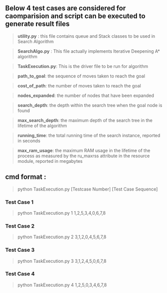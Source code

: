 ## Below 4 test cases are considered for caomparision and script can be executed to generate result files
> **utility.py** : this file contains queue and Stack classes to be used in Search Algorithm

> **SearchAlgo.py** : This file actually implements Iterative Deepening A* algorithm

> **TaskExecution.py**: This is the driver file to be run for algorithm

> **path_to_goal**: the sequence of moves taken to reach the goal

> **cost_of_path**: the number of moves taken to reach the goal

> **nodes_expanded**: the number of nodes that have been expanded

> **search_depth**: the depth within the search tree when the goal node is found

> **max_search_depth**:  the maximum depth of the search tree in the lifetime of the algorithm

> **running_time**: the total running time of the search instance, reported in seconds

> **max_ram_usage**: the maximum RAM usage in the lifetime of the process as measured by the ru_maxrss attribute in the resource module, reported in megabytes

## cmd format :
> python TaskExecution.py  [Testcase Number] [Test Case Sequence]

### Test Case 1
> python TaskExecution.py 1 1,2,5,3,4,0,6,7,8

### Test Case 2
> python TaskExecution.py 2 3,1,2,0,4,5,6,7,8

### Test Case 3
> python TaskExecution.py 3 3,1,2,4,5,0,6,7,8

### Test Case 4
> python TaskExecution.py 4 1,2,5,0,3,4,6,7,8
